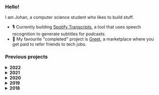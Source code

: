 ### Hello! 
I am Johan, a computer science student who likes to build stuff.
- 🎙️ Currently building [Spotify Transcripts](https://github.com/johan-akerman/SpotifyTranscripts), a tool that uses speech recognition to generate subtitles for podcasts.
- 👋 My favourite "completed" project is [Greet](https://github.com/johan-akerman/Greet), a marketplace where you get paid to refer friends to tech jobs. 

### Previous projects

<details><summary><b>2022</b></summary>
  
- [LOME Foods](https://github.com/johan-akerman/LOME)
- [Spotify Transcripts](https://github.com/johan-akerman/SpotifyTranscripts)

</details>

<details><summary><b>2021</b></summary>
  
- [Greet](https://github.com/johan-akerman/Greet)
- [Homerun](https://github.com/johan-akerman/Homerun)
  
</details>

<details><summary><b>2020</b></summary>
  
- [Volta Greentech](https://github.com/johan-akerman/VoltaGreentech)
- [Spotify Topics](https://github.com/johan-akerman/SpotifyTopics)
- [Voi Hunter](https://github.com/johan-akerman/VoiHunter)  
- [Curb Food](https://github.com/johan-akerman/CurbFood)
</details>

<details><summary><b>2019</b></summary>
  
- [Volta Greentech (first version)](https://github.com/johan-akerman/OldVoltaGreentech)
- [Young Engineers](https://github.com/johan-akerman/UngaIngenjorer)
</details>

<details><summary><b>2018</b></summary>

- [Wumble](https://github.com/johan-akerman/Wumble)
</details>
